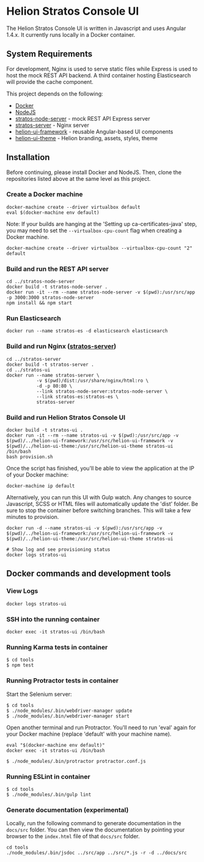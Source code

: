 # Helion Stratos Console UI
The Helion Stratos Console UI is written in Javascript and uses Angular 1.4.x. It currently runs locally in a Docker container.

## System Requirements
For development, Nginx is used to serve static files while Express is used to host the mock REST API backend. A third container hosting Elasticsearch will provide the cache component.

This project depends on the following:
* [Docker](https://docs.docker.com/mac)
* [NodeJS](https://nodejs.org)
* [stratos-node-server](https://github.com/hpcloud/stratos-node-server) - mock REST API Express server
* [stratos-server](https://github.com/hpcloud/stratos-server) - Nginx server
* [helion-ui-framework](https://github.com/hpcloud/helion-ui-framework) - reusable Angular-based UI components
* [helion-ui-theme](https://github.com/hpcloud/helion-ui-theme) - Helion branding, assets, styles, theme

## Installation
Before continuing, please install Docker and NodeJS. Then, clone the repositories listed above at the same level as this project.

### Create a Docker machine
```
docker-machine create --driver virtualbox default
eval $(docker-machine env default)
```
Note: If your builds are hanging at the 'Setting up ca-certificates-java' step, you may need to set the `--virtualbox-cpu-count` flag when creating a Docker machine.
```
docker-machine create --driver virtualbox --virtualbox-cpu-count "2" default
```

### Build and run the REST API server
```
cd ../stratos-node-server
docker build -t stratos-node-server .
docker run -it --rm --name stratos-node-server -v $(pwd):/usr/src/app -p 3000:3000 stratos-node-server
npm install && npm start
```

### Run Elasticsearch
```
docker run --name stratos-es -d elasticsearch elasticsearch
```

### Build and run Nginx ([stratos-server](https://github.com/hpcloud/stratos-server))
```
cd ../stratos-server
docker build -t stratos-server .
cd ../stratos-ui
docker run --name stratos-server \
           -v $(pwd)/dist:/usr/share/nginx/html:ro \
           -d -p 80:80 \
           --link stratos-node-server:stratos-node-server \
           --link stratos-es:stratos-es \
           stratos-server
```

### Build and run Helion Stratos Console UI
```
docker build -t stratos-ui .
docker run -it --rm --name stratos-ui -v $(pwd):/usr/src/app -v $(pwd)/../helion-ui-framework:/usr/src/helion-ui-framework -v $(pwd)/../helion-ui-theme:/usr/src/helion-ui-theme stratos-ui /bin/bash
bash provision.sh
```
Once the script has finished, you'll be able to view the application at the IP of your Docker machine:
```
docker-machine ip default
```

Alternatively, you can run this UI with Gulp watch. Any changes to source Javascript, SCSS or HTML files will automatically update the 'dist' folder. Be sure to stop the container before switching branches. This will take a few minutes to provision.
```
docker run -d --name stratos-ui -v $(pwd):/usr/src/app -v $(pwd)/../helion-ui-framework:/usr/src/helion-ui-framework -v $(pwd)/../helion-ui-theme:/usr/src/helion-ui-theme stratos-ui

# Show log and see provisioning status
docker logs stratos-ui
```

## Docker commands and development tools

### View Logs
```
docker logs stratos-ui
```

### SSH into the running container
```
docker exec -it stratos-ui /bin/bash
```

### Running Karma tests in container
```
$ cd tools
$ npm test
```

### Running Protractor tests in container
Start the Selenium server:
```
$ cd tools
$ ./node_modules/.bin/webdriver-manager update
$ ./node_modules/.bin/webdriver-manager start
```

Open another terminal and run Protractor. You'll need to run 'eval' again for your Docker machine (replace 'default' with your machine name).
```
eval "$(docker-machine env default)"
docker exec -it stratos-ui /bin/bash

$ ./node_modules/.bin/protractor protractor.conf.js
```

### Running ESLint in container
```
$ cd tools
$ ./node_modules/.bin/gulp lint
```

### Generate documentation (experimental)
Locally, run the following command to generate documentation in the `docs/src` folder. You can then view the documentation by pointing your browser to the `index.html` file of that `docs/src` folder.
```
cd tools
./node_modules/.bin/jsdoc ../src/app ../src/*.js -r -d ../docs/src
```
